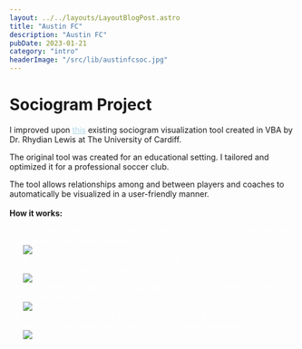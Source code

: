```yaml
---
layout: ../../layouts/LayoutBlogPost.astro
title: "Austin FC"
description: "Austin FC"
pubDate: 2023-01-21
category: "intro"
headerImage: "/src/lib/austinfcsoc.jpg"
---
```


# Sociogram Project


I improved upon [<a href="http://rhydlewis.eu/sociogram/" style="color: lightblue;" target="_blank">this</a>](http://rhydlewis.eu/sociogram/) existing sociogram visualization tool created in VBA by Dr. Rhydian Lewis at The University of Cardiff.

The original tool was created for an educational setting. I tailored and optimized it for a professional soccer club.

The tool allows relationships among and between players and coaches to automatically be visualized in a user-friendly manner.
<br><br>
**How it works:**
<ol>
  <li style="color: white;">1. The Excel-based tool fetches raw data from an online survey that asks coaches and players several questions.</li>
  <img src="../../src/lib/sociogram1.png"><br>
  <li style="color: white;">2. The data is cleansed and converted into numerical form. The user selects a question to visualize.</li>
  <img src="../../src/lib/sociogram2.png"><br>
  <li style="color: white;">3. A matrix showing which player who chose who is created based on the inputted data.</li>
  <img src="../../src/lib/sociogram3.png"><br>
  <li style="color: white;">4. A sociogram is then drawn, with nodes placed and arrows drawn based on the number of players and the players' answers.</li>
  <img src="../../src/lib/sociogram4.png">
</ol>
<br><br>